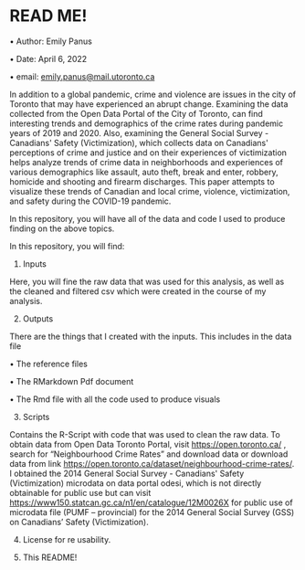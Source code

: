 # READ ME!
•	Author: Emily Panus

•	Date: April 6, 2022

•	email: emily.panus@mail.utoronto.ca

In addition to a global pandemic, crime and violence are issues in the city of Toronto that may have experienced an abrupt change. Examining the data collected from the Open Data Portal of the City of Toronto, can find interesting trends and demographics of the crime rates during pandemic years of 2019 and 2020. Also, examining the General Social Survey - Canadians' Safety (Victimization), which collects data on Canadians' perceptions of crime and justice and on their experiences of victimization helps analyze trends of crime data in neighborhoods and experiences of various demographics like assault, auto theft, break and enter, robbery, homicide and shooting and firearm discharges. This paper attempts to visualize these trends of Canadian and local crime, violence, victimization, and safety during the COVID-19 pandemic. 

In this repository, you will have all of the data and code I used to produce finding on the above topics.

In this repository, you will find:

1.	Inputs 

Here, you will fine the raw data that was used for this analysis, as well as the cleaned and filtered csv which were created in the course of my analysis.

2.	Outputs 

There are the things that I created with the inputs. This includes in the data file

•	The reference files

•	The RMarkdown Pdf document

•	The Rmd file with all the code used to produce visuals

3.	Scripts
	
Contains the R-Script with code that was used to clean the raw data. To obtain data from Open Data Toronto Portal, visit https://open.toronto.ca/ , search for “Neighbourhood Crime Rates” and download data or download data from link https://open.toronto.ca/dataset/neighbourhood-crime-rates/. I obtained the 2014 General Social Survey - Canadians' Safety (Victimization) microdata on data portal odesi, which is not directly obtainable for public use but can visit https://www150.statcan.gc.ca/n1/en/catalogue/12M0026X for public use of microdata file (PUMF – provincial) for the 2014 General Social Survey (GSS) on Canadians’ Safety (Victimization). 

4.	License for re usability.

5.	This README!

